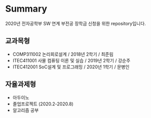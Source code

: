 # Summary
2020년 전자공학부 SW 연계 부전공 장학금 신청을 위한 repository입니다.

## 교과목형
* COMP311002 논리회로설계 / 2018년 2학기 / 최준림
* ITEC411001 사물 컴퓨팅 이론 및 실습 /  2019년 2학기 / 강순주
* ITEC412001 SoC설계 및 프로그래밍 / 2020년 1학기 / 문병인

## 자율과제형
* 아두이노 
* 졸업프로젝트 (2020.2-2020.8)
* 알고리즘 공부
